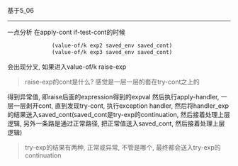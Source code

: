 基于5_06


---

一点分析
在apply-cont if-test-cont的时候
```scheme
              (value-of/k exp2 saved_env saved_cont)
              (value-of/k exp3 saved_env saved_cont)
```
会出现分叉, 如果进入value-of/k raise-exp

> raise-exp的cont是什么? 感觉是一层一层的套在try-cont之上的

得到异常值, 即raise后面的expression得到的expval
然后执行apply-handler, 一层一层剥开cont, 直到发现try-cont, 执行exception handler, 然后将handler_exp的结果送入saved_cont(saved_cont是try-exp的continuation, 然后接着处理上层逻辑, 另外一条路是通过正常路径, 把正常值送入saved_cont, 然后接着处理上层逻辑)

> try-exp的结果有两种, 正常或异常, 不管是哪个, 最终都会送入try-exp的continuation